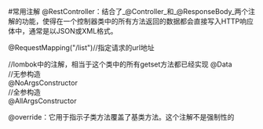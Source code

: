 #常用注解
@RestController：结合了_@Controller_和_@ResponseBody_两个注解的功能，使得在一个控制器类中的所有方法返回的数据都会直接写入HTTP响应体中，通常是以JSON或XML格式。

@RequestMapping("/list")//指定请求的url地址

//lombok中的注解，相当于这个类中的所有getset方法都已经实现
@Data  
//无参构造  
@NoArgsConstructor  
//全参构造  
@AllArgsConstructor

@override：它用于指示子类方法覆盖了基类方法。这个注解不是强制性的
